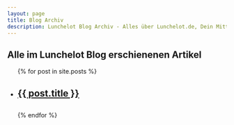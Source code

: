 ```yaml
---
layout: page
title: Blog Archiv
description: Lunchelot Blog Archiv - Alles über Lunchelot.de, Dein Mittagessen, Mittagstische in Deiner Umgebung finden und Gruppenbestellungen!
---
```


## Alle im Lunchelot Blog erschienenen Artikel
<ul>
{% for post in site.posts %}

<li><h2><a href="{{post.url}}" title="{{post.title}}">{{ post.title }}</a><h2></li>
{% endfor %}
 </ul>